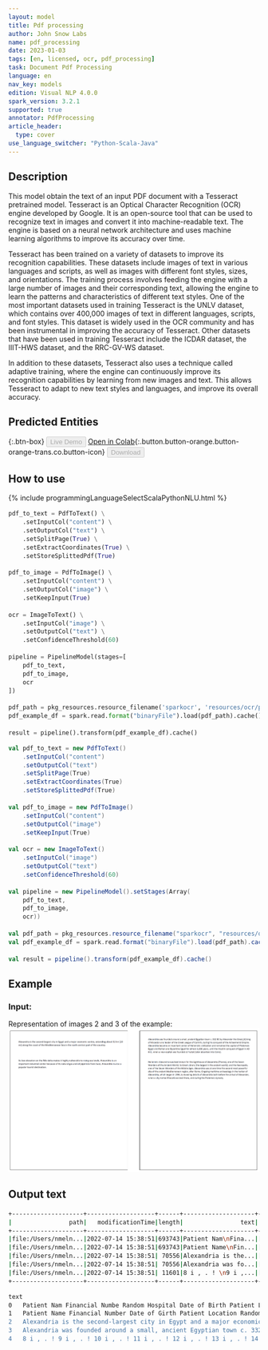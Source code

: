 ```yaml
---
layout: model
title: Pdf processing
author: John Snow Labs
name: pdf_processing
date: 2023-01-03
tags: [en, licensed, ocr, pdf_processing]
task: Document Pdf Processing
language: en
nav_key: models
edition: Visual NLP 4.0.0
spark_version: 3.2.1
supported: true
annotator: PdfProcessing
article_header:
  type: cover
use_language_switcher: "Python-Scala-Java"
---
```


## Description

This model obtain the text of an input PDF document with a Tesseract pretrained model. Tesseract is an Optical Character Recognition (OCR) engine developed by Google. It is an open-source tool that can be used to recognize text in images and convert it into machine-readable text. The engine is based on a neural network architecture and uses machine learning algorithms to improve its accuracy over time.

Tesseract has been trained on a variety of datasets to improve its recognition capabilities. These datasets include images of text in various languages and scripts, as well as images with different font styles, sizes, and orientations. The training process involves feeding the engine with a large number of images and their corresponding text, allowing the engine to learn the patterns and characteristics of different text styles. One of the most important datasets used in training Tesseract is the UNLV dataset, which contains over 400,000 images of text in different languages, scripts, and font styles. This dataset is widely used in the OCR community and has been instrumental in improving the accuracy of Tesseract. Other datasets that have been used in training Tesseract include the ICDAR dataset, the IIIT-HWS dataset, and the RRC-GV-WS dataset.

In addition to these datasets, Tesseract also uses a technique called adaptive training, where the engine can continuously improve its recognition capabilities by learning from new images and text. This allows Tesseract to adapt to new text styles and languages, and improve its overall accuracy.


## Predicted Entities

{:.btn-box}
<button class="button button-orange" disabled>Live Demo</button>
[Open in Colab](https://github.com/JohnSnowLabs/spark-ocr-workshop/blob/master/tutorials/Certification_Trainings/2.1.Pdf_processing.ipynb){:.button.button-orange.button-orange-trans.co.button-icon}
<button class="button button-orange" disabled>Download</button>

## How to use

<div class="tabs-box" markdown="1">
{% include programmingLanguageSelectScalaPythonNLU.html %}

```python
pdf_to_text = PdfToText() \
    .setInputCol("content") \
    .setOutputCol("text") \
    .setSplitPage(True) \
    .setExtractCoordinates(True) \
    .setStoreSplittedPdf(True)

pdf_to_image = PdfToImage() \
    .setInputCol("content") \
    .setOutputCol("image") \
    .setKeepInput(True)

ocr = ImageToText() \
    .setInputCol("image") \
    .setOutputCol("text") \
    .setConfidenceThreshold(60)

pipeline = PipelineModel(stages=[
    pdf_to_text,
    pdf_to_image,
    ocr
])

pdf_path = pkg_resources.resource_filename('sparkocr', 'resources/ocr/pdfs/*.pdf')
pdf_example_df = spark.read.format("binaryFile").load(pdf_path).cache()

result = pipeline().transform(pdf_example_df).cache()
```
```scala
val pdf_to_text = new PdfToText() 
    .setInputCol("content") 
    .setOutputCol("text") 
    .setSplitPage(True) 
    .setExtractCoordinates(True) 
    .setStoreSplittedPdf(True)

val pdf_to_image = new PdfToImage() 
    .setInputCol("content") 
    .setOutputCol("image") 
    .setKeepInput(True)

val ocr = new ImageToText() 
    .setInputCol("image") 
    .setOutputCol("text") 
    .setConfidenceThreshold(60)

val pipeline = new PipelineModel().setStages(Array(
    pdf_to_text, 
    pdf_to_image, 
    ocr))

val pdf_path = pkg_resources.resource_filename("sparkocr", "resources/ocr/pdfs/*.pdf")
val pdf_example_df = spark.read.format("binaryFile").load(pdf_path).cache()

val result = pipeline().transform(pdf_example_df).cache()
```
</div>

## Example

### Input:
Representation of images 2 and 3 of the example:
![Screenshot](/assets/images/examples_ocr/image7.png)

## Output text

```bash
+--------------------+-------------------+------+--------------------+--------------------+-----------------+------------------+--------------------+--------------------+-----------+-------+-----------+----------------+---------+
|                path|   modificationTime|length|                text|           positions| height_dimension|   width_dimension|             content|               image|total_pages|pagenum|documentnum|      confidence|exception|
+--------------------+-------------------+------+--------------------+--------------------+-----------------+------------------+--------------------+--------------------+-----------+-------+-----------+----------------+---------+
|file:/Users/nmeln...|2022-07-14 15:38:51|693743|Patient Nam\nFina...|[{[{Patient Nam\n...|1587.780029296875|1205.8299560546875|[25 50 44 46 2D 3...|{file:/Users/nmel...|          1|      0|          0|81.2276874118381|     null|
|file:/Users/nmeln...|2022-07-14 15:38:51|693743|Patient Name\nFin...|[{[{Patient Name\...|1583.780029296875|1217.8299560546875|[25 50 44 46 2D 3...|{file:/Users/nmel...|          1|      0|          0|78.5234429732613|     null|
|file:/Users/nmeln...|2022-07-14 15:38:51| 70556|Alexandria is the...|[{[{A, 0, 72.024,...|            792.0|             612.0|[25 50 44 46 2D 3...|                null|       null|      0|          0|            null|     null|
|file:/Users/nmeln...|2022-07-14 15:38:51| 70556|Alexandria was fo...|[{[{A, 1, 72.024,...|            792.0|             612.0|[25 50 44 46 2D 3...|                null|       null|      0|          0|            null|     null|
|file:/Users/nmeln...|2022-07-14 15:38:51| 11601|8 i , . ! \n9 i ,...|[{[{8, 0, 72.0604...|            843.0|             596.0|[25 50 44 46 2D 3...|                null|       null|      0|          0|            null|     null|
+--------------------+-------------------+------+--------------------+--------------------+-----------------+------------------+--------------------+--------------------+-----------+-------+-----------+----------------+---------+
```
```bash
text
0	Patient Nam Financial Numbe Random Hospital Date of Birth Patient Location Chief Complaint Shortness of breath History of Present Illness Patient is an 84-year-old male wilh a past medical history of hypertension, HFpEF last known EF 55%, mild to moderate TA, pulmonary hypertension, permanent atrial fibrillation on Eliquis, history of GI blesd, CK-M8, and anemia who presents with full weeks oi ccneralized fatigue and fecling unwell. He also notes some shortness oi Breath and worsening dyspnea willy minimal exerlion. His major complaints are shoulder and joint pains. diffusely. He also complains of "bone pain’. He denics having any fevers or cnills. e demes having any chest pain, palpitalicns, He denies any worse extremity swelling than his baseline. He states he’s been compliant with his mcdications. Although he stales he ran out of his Eliquis & few weeks ago. He denies having any blood in his stools or mc!ena, although he does take iron pills and states his stools arc irequently black. His hemoglobin Is al baseline. Twelve-lead EKG showing atrial fibrillation, RBBB, LAFB, PVC. Chest x-ray showing new small right creater than left pleural effusions with mild pulmonary vascular congestion. BNP increased to 2800, up fram 1900. Tropoain 0.03. Renal function at baseline. Hemoaglopin at baseline. She normally takes 80 mq of oral Lasix daily. He was given 80 mg of IV Lasix in the ED. He is currently net negative close to 1 L. He is still on 2 L nasal cannula. ' Ss 5 A 10 system roview af systems was completed and negative except as documented in HPI. Physical Exam Vitals & Measurements T: 36.8 °C (Oral) TMIN: 36.8 "C (Oral) TMAX: 37.0 °C (Oral) HR: 54 RR: 7 BP: 140/63 WT: 100.3 KG Pulse Ox: 100 % Oxygen: 2 L'min via Nasal Cannula GENERAL: no acute distress HEAD: normecephalic EYES‘EARS‘NOSE/THAOAT: nupils are equal. normal oropharynx NECK: normal inspection RESPIRATORY: no respiratory distress, no rales on my exam CARDIOVASCULAR: irregular. brady. no murmurs, rubs or galleps ABDOMEN: soft, non-tendes EXTREMITIES: Bilateral chronic venous stasis changes NEUROLOGIC: alert and osieniec x 3. no gross motar or sensory deficils AssessmenvPlan Acute on chronic diastolic CHF (congestive heart failure) Acute on chronic diastolic heart failure exacerbation. Small pleural effusions dilaterally with mild pulmonary vascular congesiion on chest x-ray, slighi elevation in BNR. We'll continue 1 more day af IV diuresis with 80 mg IV Lasix. He may have had a viral infection which precipilated this. We'll add Tylenol jor his joint paias. Continue atenclol and chiorthalidone. AF - Atrial fibrillation Permanent atrial fibrillation. Rates bradycardic in the &0s. Continue atenolol with hola parameters. Coniinue Eliquis for stroke prevention. No evidence oj bleeding, hemog'abin at baseline. Printed: 7/17/2017 13:01 EDT Page 16 of 42 Arincitis CHF - Congestive heart failure Chronic kidney disease Chronic venous insufficiency Edema GI bleeding Glaucoma Goul Hypertension Peptic ulcer Peripheral ncuropathy Peripheral vascular disease Pulmonary hypertension Tricuspid regurgitation Historical No qualifying data Procedure/Surgical History duodenal resection, duodenojcjunostomy. small bowel enterolomy, removal of foreign object and repair oi enterotomy (05/2 1/20 14), colonoscopy (12/10/2013), egd (1209/2013), H/O endoscopy (07/2013), H’O colonoscopy (03/2013), pilonidal cyst removal at base of spine (1981), laser eye surgery ior glaucoma. lesions on small intestine closed up. Home Medications Home allopurinol 300 mg oral tablet, 300 MG= 1 TAB, PO. Daily atenolol 25 mg oral tablet, 25 MG= 1 TAB, PO, Daily chtorthalidone 25 mg oral tablet, 23 MG= 1 TAB, PO, MVE Combigan 0.2%-0.5% ophthalmic solution, 1 DROP, Both Eyes, Q12H Eliquis 5 mg oral lablet, 5 MG= 1 TAB, PO, BID lerrous sulfate 925 mg (65 nig elemental iron) oral tablet, 325 MG= 1 TAB, PO, Daily Lasix 80 mg oral tabic:. 80 MG= | TAB. PO, BID omeprazole 20 mg oral delayed scicasc capsule, 20 MG= 1 CAP, PO, BID Percocei 5/325 oral tablet. | TAB, PO. QAM potassium chloride 20 mEq oral tablet, extended release, 20 MEO= 1 TAB, PO, Daily sertraline 50 mg oral tablet, 75 MG= 1,5 TAB, PQ. Daiiy triamcinolone 0.71% lopical cream, 1 APP, Topical, Daily lriamcmnolone 0.1% lopical ominient, 1 APP. Topical, Daily PowerChart
1	Patient Name Financial Number Date of Girth Patient Location Random Hospital H & P Anemia Vitamin D2 50,000 intl units (1.25 ma) oral ALBASeRne capsule, 1 TAS, PO, Veexly-Tue Arthritis Allergies Tylenol for pain. Patient also takes Percocet alt home, will add this cn. Chronic kidney disease AY baseline. Monitor while divresing. Hypertension Blood pressures within tolerable ranges. Pulmonary hypertension Tricuspid regurgitation Mild-to-moderaie on echocardiogram last year sholliisn (cout) sulfa drug (maculopapular rash) Social History Ever Smoked tobacco: Former Smoker Alcohol use - frequency; None Drug use: Never Lab Results O7/16/9 7 05:30 to O7/16/17 05:30 Attending physician note-the patient was interviewed and examined. The appropriatc information in power chart was reviewed. The patient was discussed wilh Dr, Persad. 143 1L 981H 26? Patient may have @ mild degree of heart failure. He and his wife were more concernes with ee Ins peripheral edema. He has underlying renal insufficiency as well. We'll try to diurese him to his “dry" weight. We will then try to adjust his medications to kcep him within & narrow range of [hat weight. We will stop his atenolol this point since he is relatively bradycardic anc observe his heart rate on the cardiac monitor. He will progress with his care and aclivily as tolerated. 102 07/16/17 05:30 to O7/ 16/17 05:30 05:30 GLU 102 mg/dL Printed: 7/1 7/2017 13:01 EDT Page 17 of 42 NA K CL TOTAL COZ BUN CRT ANION GAP CA CBC with diff WBC HGB HCT RBC MCV MICH MCHC RDW MPV 143 MMOL/L 3.6 MMOL/L 98 MMOL/L 40 MMOL/L 26 mg/dL. 1.23 mg/dL 5 7.9 mg/dL 07/16/17 05:30 3.4/ nl 10.1 G/DL 32.4 %o 3.41 /PL 95.0 FL 29.6 pg 31.2 % 15,9 %o 10.7 FL PowerChart
2	Alexandria is the second-largest city in Egypt and a major economic centre, extending about 32 km (20 mi) along the coast of the Mediterranean Sea in the north central part of the country. Its low elevation on the Nile delta makes it highly vulnerable to rising sea levels. Alexandria is an important industrial center because of its natural gas and oil pipelines from Suez. Alexandria is also a popular tourist destination.
3	Alexandria was founded around a small, ancient Egyptian town c. 332 BC by Alexander the Great,[4] king of Macedon and leader of the Greek League of Corinth, during his conquest of the Achaemenid Empire. Alexandria became an important center of Hellenistic civilization and remained the capital of Ptolemaic Egypt and Roman and Byzantine Egypt for almost 1,000 years, until the Muslim conquest of Egypt in AD 641, when a new capital was founded at Fustat (later absorbed into Cairo). Hellenistic Alexandria was best known for the Lighthouse of Alexandria (Pharos), one of the Seven Wonders of the Ancient World; its Great Library (the largest in the ancient world); and the Necropolis, one of the Seven Wonders of the Middle Ages. Alexandria was at one time the second most powerful city of the ancient Mediterranean region, after Rome. Ongoing maritime archaeology in the harbor of Alexandria, which began in 1994, is revealing details of Alexandria both before the arrival of Alexander, when a city named Rhacotis existed there, and during the Ptolemaic dynasty.
4	8 i , . ! 9 i , . ! 10 i , . ! 11 i , . ! 12 i , . ! 13 i , . ! 14 i , . !```
